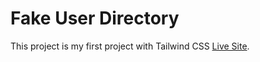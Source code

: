 # Fake User Directory

This project is my first project with Tailwind CSS
[Live Site](https://serene-cori-1ab9de.netlify.app/).

